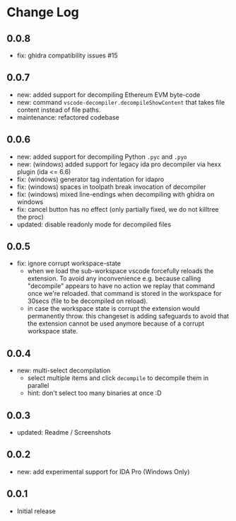# Change Log

## 0.0.8
- fix: ghidra compatibility issues #15

## 0.0.7
- new: added support for decompiling Ethereum EVM byte-code
- new: command `vscode-decompiler.decompileShowContent` that takes file content instead of file paths.
- maintenance: refactored codebase

## 0.0.6
- new: added support for decompiling Python `.pyc` and `.pyo`
- new: (windows) added support for legacy ida pro decompiler via hexx plugin (ida <= 6.6)
- fix: (windows) generator tag indentation for idapro
- fix: (windows) spaces in toolpath break invocation of decompiler
- fix: (windows) mixed line-endings when decompiling with ghidra on windows
- fix: cancel button has no effect (only partially fixed, we do not killtree the proc)
- updated: disable readonly mode for decompiled files


## 0.0.5
- fix: ignore corrupt workspace-state
  - when we load the sub-workspace vscode forcefully reloads the extension. To avoid any inconvenience e.g. because calling "decompile" appears to have no action we replay that command once we're reloaded. that command is stored in the workspace for 30secs (file to be decompiled on reload).
  - in case the workspace state is corrupt the extension would permanently throw. this changeset is adding safeguards to avoid that the extension cannot be used anymore because of a corrupt workspace state.

## 0.0.4
- new: multi-select decompilation
  - select multiple items and click `decompile` to decompile them in parallel
  - hint: don't select too many binaries at once :D

## 0.0.3
- updated: Readme / Screenshots

## 0.0.2
- new: add experimental support for IDA Pro (Windows Only)

## 0.0.1
- Initial release
